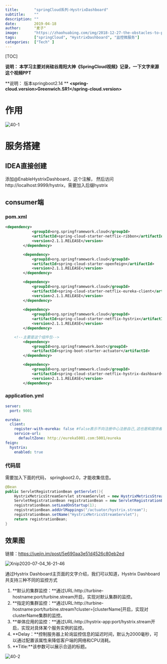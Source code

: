 ```yaml
---
title:       "springCloud系列-HystrixDashboard"
subtitle:    ""
description: ""
date:        2019-04-18
author:      "麦子"
image:       "https://zhaohuabing.com/img/2018-12-27-the-obstacles-to-put-istio-into-production/background.jpg"
tags:        ["springCloud", "HystrixDashboard", "监控微服务"]
categories:  ["Tech" ]
---
```


[TOC]

**说明： 本学习主要对尚硅谷周阳大神《SpringCloud视频》记录，一下文字来源这个视频PPT**

**说明： 版本springboot2.14 ** **<spring-cloud.version>Greenwich.SR1</spring-cloud.version>**

# 作用

![40-1](/img/40-1.png)

# 服务搭建

## IDEA直接创建

添加@EnableHystrixDashboard，这个注解， 然后访问http://localhost:9999/hystrix，需要加入后缀hystrix

## consumer端

### pom.xml

```xml
<dependency>
			<groupId>org.springframework.cloud</groupId>
			<artifactId>spring-cloud-starter-netflix-ribbon</artifactId>
			<version>2.1.1.RELEASE</version>
		</dependency>

		<dependency>
			<groupId>org.springframework.cloud</groupId>
			<artifactId>spring-cloud-starter-openfeign</artifactId>
			<version>2.1.1.RELEASE</version>
		</dependency>

		<dependency>
			<groupId>org.springframework.cloud</groupId>
			<artifactId>spring-cloud-starter-netflix-eureka-client</artifactId>
			<version>2.1.1.RELEASE</version>
		</dependency>
		
		<dependency>
			<groupId>org.springframework.cloud</groupId>
			<artifactId>spring-cloud-starter-netflix-hystrix</artifactId>
			<version>2.1.1.RELEASE</version>
		</dependency>

    <!--主要是这个组件包-->
		<dependency>
			<groupId>org.springframework.boot</groupId>
			<artifactId>spring-boot-starter-actuator</artifactId>
		</dependency>

		<dependency>
			<groupId>org.springframework.cloud</groupId>
			<artifactId>spring-cloud-starter-netflix-hystrix-dashboard</artifactId>
			<version>2.1.1.RELEASE</version>
		</dependency>
```



### application.yml

```yaml
server:
  port: 9001

eureka:
  client:
    register-with-eureka: false #false表示不向注册中心注册自己,这也是和提供者的一个区别，这里只是做消费
    service-url:
      defaultZone: http://eureka5001.com:5001/eureka
feign:
  hystrix:
    enabled: true
```



### 代码层

需要加入下面的代码， springboot2.0，才能收集信息。

```java
@Bean
public ServletRegistrationBean getServlet(){
    HystrixMetricsStreamServlet streamServlet = new HystrixMetricsStreamServlet();
    ServletRegistrationBean registrationBean = new ServletRegistrationBean(streamServlet);
    registrationBean.setLoadOnStartup(1);
    registrationBean.addUrlMappings("/actuator/hystrix.stream");
    registrationBean.setName("HystrixMetricsStreamServlet");
    return registrationBean;
}
```



## 效果图

链接：https://juejin.im/post/5e690aa3e51d4526c80eb2ed

![Xnip2020-07-04_16-21-46](/img/Xnip2020-07-04_16-21-46.png)

通过Hystrix Dashboard主页面的文字介绍，我们可以知道，Hystrix Dashboard共支持三种不同的监控方式

1. **默认的集群监控：**通过URL:http://turbine-hostname:port/turbine.stream开启，实现对默认集群的监控。
2. **指定的集群监控：**通过URL:http://turbine-hostname:port/turbine.stream?cluster=[clusterName]开启，实现对clusterName集群的监控。
3. **单体应用的监控：**通过URL:http://hystrix-app:port/hystrix.stream开启，实现对具体某个服务实例的监控。
4. **Delay：**控制服务器上轮询监控信息的延迟时间，默认为2000毫秒，可以通过配置该属性来降低客户端的网络和CPU消耗。
5. **Title:**该参数可以展示合适的标题。



![40-2](/img/40-2.png)